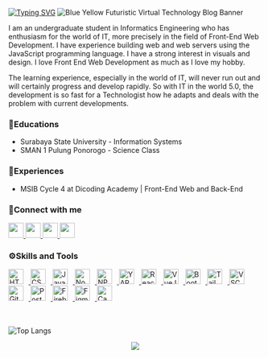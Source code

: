 <a href="https://git.io/typing-svg"><img src="https://readme-typing-svg.demolab.com?font=Noto+Sans&size=30&pause=1000&color=F7F7F7&center=true&width=1000&lines=👨🏻‍🎓+Student+at+Surabaya+State+University;💻+Informatics+Engineering;👨🏻‍💻+Information+Systems;⚛+Junior+Front-End+Web+Developer;🌐+Web+Development+Enthusiast;I+%F0%9F%92%9B+Javascript" alt="Typing SVG" /></a>
![Blue Yellow Futuristic Virtual Technology Blog Banner](https://github.com/VickyPratama87/VickyPratama87/assets/92003802/00a69b10-f009-4e77-9871-59e8db8e7fba)

I am an undergraduate student in Informatics Engineering who has enthusiasm for the world of IT, more precisely in the field of Front-End Web Development. I have experience building web and web servers using the JavaScript programming language. I have a strong interest in visuals and design. I love Front End Web Development as much as I love my hobby. 

The learning experience, especially in the world of IT, will never run out and will certainly progress and develop rapidly. So with IT in the world 5.0, the development is so fast for a Technologist how he adapts and deals with the problem with current developments.

<h3 align="left">🏫Educations</h3>
<ul>
  <li>Surabaya State University - Information Systems</li>
  <li>SMAN 1 Pulung Ponorogo - Science Class</li>
</ul>

<h3 align="left">📍Experiences</h3>
<ul>
  <li>MSIB Cycle 4 at Dicoding Academy | Front-End Web and Back-End </li>
</ul>

<h3 align="left">🔗Connect with me</h3>
<p align="left">
  <a href="https://wa.me/6282237282128" target="_blank" rel="noreferrer">
    <img src="https://upload.wikimedia.org/wikipedia/commons/6/6b/WhatsApp.svg" height="30px" />
  </a>
  <a href="https://instagram.com/vickymahardyka87" target="_blank" rel="noreferrer">
    <img src="https://upload.wikimedia.org/wikipedia/commons/thumb/e/e7/Instagram_logo_2016.svg/640px-Instagram_logo_2016.svg.png" height="30px" />
  </a>
  <a href="https://linkedin.com/in/vicky-pratama" target="_blank" rel="noreferrer">
    <img src="https://upload.wikimedia.org/wikipedia/commons/thumb/8/81/LinkedIn_icon.svg/640px-LinkedIn_icon.svg.png" height="30px" />
  </a>
  <a href="mailto:vicky.20016@mhs.unesa.ac.id" target="_blank" rel="noreferrer">
    <img src="https://upload.wikimedia.org/wikipedia/commons/7/7e/Gmail_icon_%282020%29.svg" height="30px" width="30px" />
  </a>
</p>

<h3 align="left">⚙️Skills and Tools</h3>
<div align="left">
  <a href="https://developer.mozilla.org/en-US/docs/Web/HTML" target="_blank" rel="noreferrer">
      <img  alt="HTML" height="30px" style="padding-right:10px;" src="https://cdn.jsdelivr.net/gh/devicons/devicon/icons/html5/html5-original.svg"/>
  </a>
  <a href="https://developer.mozilla.org/en-US/docs/Web/CSS" target="_blank" rel="noreferrer">
      <img  alt="CSS" height="30px" style="padding-right:10px;" src="https://cdn.jsdelivr.net/gh/devicons/devicon/icons/css3/css3-original.svg"/>
  </a>
  <a href="https://developer.mozilla.org/en-US/docs/Web/JavaScript" target="_blank" rel="noreferrer">
      <img  alt="JavaScript" height="30px" style="padding-right:10px;" src="https://cdn.jsdelivr.net/gh/devicons/devicon/icons/javascript/javascript-plain.svg"/>
  </a>
  <a href="https://nodejs.org/en/" target="_blank" rel="noreferrer">
      <img  alt="NodeJS" height="30px" style="padding-right:10px;" src="https://cdn.jsdelivr.net/gh/devicons/devicon/icons/nodejs/nodejs-original.svg"/>
  </a>
  <a href="https://www.npmjs.com/" target="_blank" rel="noreferrer">
      <img  alt="NPM" height="30px" style="padding-right:10px;" src="https://cdn.jsdelivr.net/gh/devicons/devicon/icons/npm/npm-original-wordmark.svg"/>
  </a>
  <a href="https://yarnpkg.com/" target="_blank" rel="noreferrer">
      <img  alt="YARN" height="30px" style="padding-right:10px;" src="https://cdn.jsdelivr.net/gh/devicons/devicon/icons/yarn/yarn-original.svg"/>
  </a>
  <a href="https://reactjs.org/" target="_blank" rel="noreferrer">
      <img  alt="ReactJS" height="30px" style="padding-right:10px;" src="https://cdn.jsdelivr.net/gh/devicons/devicon/icons/react/react-original.svg" />
  </a>
  <a href="https://vuejs.org/" target="_blank" rel="noreferrer">
      <img  alt="VueJS" height="30px" style="padding-right:10px;" src="https://cdn.jsdelivr.net/gh/devicons/devicon/icons/vuejs/vuejs-original.svg" />
  </a>
  <a href="https://getbootstrap.com/" target="_blank" rel="noreferrer">
      <img  alt="Bootstrap" height="30px" style="padding-right:10px;" src="https://cdn.jsdelivr.net/gh/devicons/devicon/icons/bootstrap/bootstrap-original.svg"/>
  </a>
  <a href="https://tailwindcss.com/" target="_blank" rel="noreferrer">
      <img  alt="Tailwind" height="30px" style="padding-right:10px;" src="https://cdn.jsdelivr.net/gh/devicons/devicon/icons/tailwindcss/tailwindcss-plain.svg"/>
  </a>
  <a href="https://code.visualstudio.com/" target="_blank" rel="noreferrer">
      <img  alt="VSCode" height="30px" style="padding-right:10px;"src="https://cdn.jsdelivr.net/gh/devicons/devicon/icons/vscode/vscode-original.svg"/>
  </a>
  <a href="https://git-scm.com/" target="_blank" rel="noreferrer">
      <img  alt="Git" height="30px" style="padding-right:10px;" src="https://cdn.jsdelivr.net/gh/devicons/devicon/icons/git/git-original.svg"/>
  </a>
  <a href="https://www.postman.com/" target="_blank" rel="noreferrer">
      <img  alt="Postman" height="30px" style="padding-right:10px;" src="https://skillicons.dev/icons?i=postman"/>
  </a>
  <a href="https://firebase.google.com/" target="_blank" rel="noreferrer">
      <img  alt="Firebase" height="30px" style="padding-right:10px;" src="https://cdn.jsdelivr.net/gh/devicons/devicon/icons/firebase/firebase-plain.svg"/>
  </a>
  <a href="https://www.figma.com/" target="_blank" rel="noreferrer">
      <img  alt="Figma" height="30px" style="padding-right:10px;" src="https://cdn.jsdelivr.net/gh/devicons/devicon/icons/figma/figma-original.svg"/> 
  </a>
   <a href="https://www.canva.com/" target="_blank" rel="noreferrer">
      <img  alt="Canva" height="30px" style="padding-right:10px;" src="https://cdn.jsdelivr.net/gh/devicons/devicon/icons/canva/canva-original.svg"/> 
  </a>
</div>
<br/>
<br/>

![Top Langs](https://github-readme-stats.vercel.app/api/top-langs/?username=VickyPratama87&layout=compact)

<div align="center">
  
  <a href="">![](https://quotes-github-readme.vercel.app/api?type=horizontal&theme=radical)</a>
</div>
